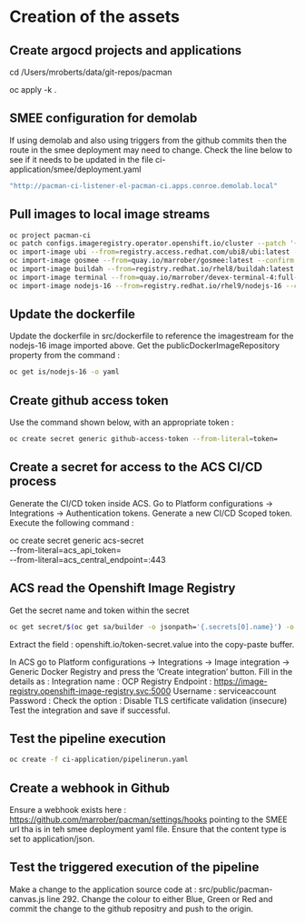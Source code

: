 # Creation of the assets

## Create argocd projects and applications

cd /Users/mroberts/data/git-repos/pacman

oc apply -k .

## SMEE configuration for demolab

If using demolab and also using triggers from the github commits then the route in the smee deployment may need to change. Check the line below to see if it needs to be updated in the file ci-application/smee/deployment.yaml

````bash
"http://pacman-ci-listener-el-pacman-ci.apps.conroe.demolab.local"
````

## Pull images to local image streams

````bash
oc project pacman-ci
oc patch configs.imageregistry.operator.openshift.io/cluster --patch '{"spec":{"defaultRoute":true}}' --type=merge
oc import-image ubi --from=registry.access.redhat.com/ubi8/ubi:latest --confirm
oc import-image gosmee --from=quay.io/marrober/gosmee:latest --confirm
oc import-image buildah --from=registry.redhat.io/rhel8/buildah:latest --confirm
oc import-image terminal --from=quay.io/marrober/devex-terminal-4:full-terminal-1.5 --confirm
oc import-image nodejs-16 --from=registry.redhat.io/rhel9/nodejs-16 --confirm
````

## Update the dockerfile 

Update the dockerfile in src/dockerfile to reference the imagestream for the nodejs-16 image imported above. Get the publicDockerImageRepository property from the command : 

````bash
oc get is/nodejs-16 -o yaml
````

## Create github access token

Use the command shown below, with an appropriate token :

````bash
oc create secret generic github-access-token --from-literal=token=
````

## Create a secret for access to the ACS CI/CD process

Generate the CI/CD token inside ACS. Go to Platform configurations -> Integrations -> Authentication tokens.
Generate a new CI/CD Scoped token.
Execute the following command :

oc create secret generic acs-secret \
--from-literal=acs_api_token=<token from above step> \
--from-literal=acs_central_endpoint=<url-for-rhacs-server>:443

## ACS read the Openshift Image Registry

Get the secret name and token within the secret

````bash
oc get secret/$(oc get sa/builder -o jsonpath='{.secrets[0].name}') -o jsonpath='{.metadata.annotations}' | jq '."openshift.io/token-secret.value"' 
````

Extract the field : openshift.io/token-secret.value into the copy-paste buffer.

In ACS go to Platform configurations -> Integrations -> Image integration -> Generic Docker Registry and press the ‘Create integration’ button.
Fill in the details as :
	Integration name : OCP Registry
	Endpoint : https://image-registry.openshift-image-registry.svc:5000
	Username : serviceaccount
	Password : <as copied from the secret previously>
	Check the option : Disable TLS certificate validation (insecure)
Test the integration and save if successful.

## Test the pipeline execution

````bash
oc create -f ci-application/pipelinerun.yaml 
````

## Create a webhook in Github

Ensure a webhook exists here : https://github.com/marrober/pacman/settings/hooks pointing to the SMEE url tha is in teh smee deployment yaml file. Ensure that the content type is set to application/json.

## Test the triggered execution of the pipeline

Make a change to the application source code at : src/public/pacman-canvas.js line 292. Change the colour to either Blue, Green or Red and commit the change to the github repositry and push to the origin.





